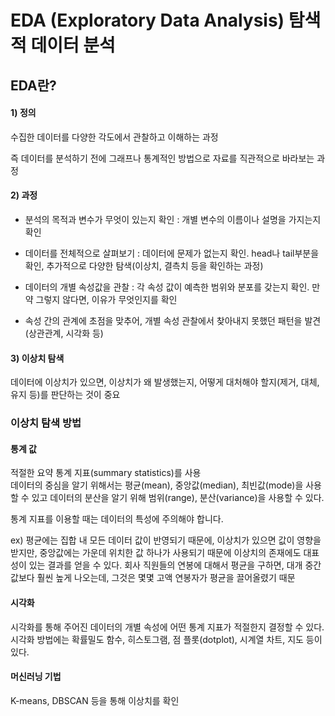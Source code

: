 # EDA (Exploratory Data Analysis) 탐색적 데이터 분석

## EDA란?

#### 1) 정의
수집한 데이터를 다양한 각도에서 관찰하고 이해하는 과정

즉 데이터를 분석하기 전에 그래프나 통계적인 방법으로 자료를 직관적으로 바라보는 과정

#### 2)  과정

- 분석의 목적과 변수가 무엇이 있는지 확인 : 개별 변수의 이름이나 설명을 가지는지 확인

- 데이터를 전체적으로 살펴보기 : 데이터에 문제가 없는지 확인. head나 tail부분을 확인, 추가적으로 다양한 탐색(이상치, 결측치 등을 확인하는 과정)

- 데이터의 개별 속성값을 관찰 : 각 속성 값이 예측한 범위와 분포를 갖는지 확인. 만약 그렇지 않다면, 이유가 무엇인지를 확인

- 속성 간의 관계에 초점을 맞추어, 개별 속성 관찰에서 찾아내지 못했던 패턴을 발견 (상관관계, 시각화 등)

#### 3) 이상치 탐색
데이터에 이상치가 있으면, 이상치가 왜 발생했는지, 어떻게 대처해야 할지(제거, 대체, 유지 등)를 판단하는 것이 중요

### 이상치 탐색 방법
 

#### 통계 값

적절한 요약 통계 지표(summary statistics)를 사용  
데이터의 중심을 알기 위해서는 평균(mean), 중앙값(median), 최빈값(mode)을 사용할 수 있고 
데이터의 분산을 알기 위해 범위(range), 분산(variance)을 사용할 수 있다. 

통계 지표를 이용할 때는 데이터의 특성에 주의해야 합니다. 

ex) 평균에는 집합 내 모든 데이터 값이 반영되기 때문에, 이상치가 있으면 값이 영향을 받지만, 중앙값에는 가운데 위치한 값 하나가 사용되기 때문에 이상치의 존재에도 대표성이 있는 결과를 얻을 수 있다. 회사 직원들의 연봉에 대해서 평균을 구하면, 대개 중간값보다 훨씬 높게 나오는데, 그것은 몇몇 고액 연봉자가 평균을 끌어올렸기 때문

 

#### 시각화

시각화를 통해 주어진 데이터의 개별 속성에 어떤 통계 지표가 적절한지 결정할 수 있다. 시각화 방법에는 확률밀도 함수, 히스토그램, 점 플롯(dotplot), 시계열 차트, 지도 등이 있다.

 

#### 머신러닝 기법

K-means, DBSCAN 등을 통해 이상치를 확인